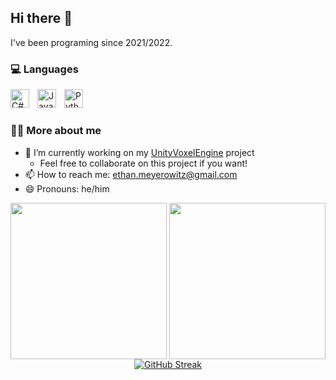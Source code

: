 ## Hi there 👋

I've been programing since 2021/2022.

### 💻 Languages
<img align="left" alt="C#" width="30px" style="padding-right:10px;" src="https://cdn.jsdelivr.net/gh/devicons/devicon@latest/icons/csharp/csharp-original.svg" />
<img align="left" alt="Java" width="30px" style="padding-right:10px;" src="https://cdn.jsdelivr.net/gh/devicons/devicon@latest/icons/java/java-original.svg" />
<img align="left" alt="Python" width="30px" style="padding-right:10px;" src="https://cdn.jsdelivr.net/gh/devicons/devicon@latest/icons/python/python-original.svg" />
<br />

#
### 👨‍💻 More about me
- 🔭 I’m currently working on my [UnityVoxelEngine](https://github.com/BloodyFish/UnityVoxelEngine) project
    * Feel free to collaborate on this project if you want!
- 📫 How to reach me: ethan.meyerowitz@gmail.com
- 😄 Pronouns: he/him

<div align="center">
<img style="vertical-align: middle;" height="250em" src="https://github-readme-stats.vercel.app/api?username=BloodyFish&theme=github_dark&hide_border=true&border_radius=10" />
<img style="vertical-align: middle;" height="250em" src="https://github-readme-stats.vercel.app/api/top-langs?username=BloodyFish&theme=github_dark&hide_border=true&border_radius=10" />
<a href="https://git.io/streak-stats"><img src="https://github-readme-streak-stats.herokuapp.com?user=BloodyFIsh&theme=github_dark_dimmed&hide_border=true&border_radius=10" alt="GitHub Streak" /></a>
</div>
